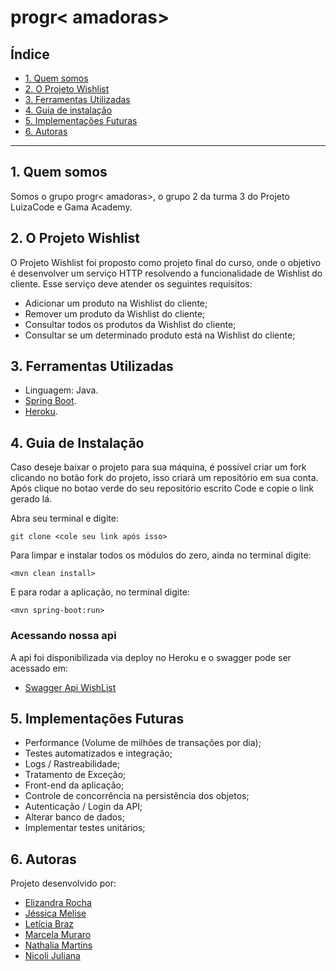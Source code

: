 # progr< amadoras>

## Índice

* [1. Quem somos](#1-quem-somos)
* [2. O Projeto Wishlist](#1-o-projeto-wishlist)
* [3. Ferramentas Utilizadas](#2-ferramentas-utilizadas)
* [4. Guia de instalação](#3-guia-de-instalação)
* [5. Implementações Futuras](#4-implementações-futuras)
* [6. Autoras](#5-autoras)

***

## 1. Quem somos

Somos o grupo progr< amadoras>, o grupo 2 da turma 3 do Projeto LuizaCode e Gama Academy.

## 2. O Projeto Wishlist

O Projeto Wishlist foi proposto como projeto final do curso, onde o objetivo é desenvolver um serviço HTTP resolvendo a funcionalidade de Wishlist do cliente. Esse serviço deve atender os seguintes requisitos:
* Adicionar um produto na Wishlist do cliente;
* Remover um produto da Wishlist do cliente;
* Consultar todos os produtos da Wishlist do cliente;
* Consultar se um determinado produto está na Wishlist do cliente; 

## 3. Ferramentas Utilizadas

* Linguagem: Java.
* [Spring Boot](https://spring.io/).
* [Heroku](https://www.heroku.com/).

## 4. Guia de Instalação

Caso deseje baixar o projeto para sua máquina, é possível criar um fork clicando no botão fork do projeto, isso criará um repositório em sua conta. Após clique no botao verde do seu repositório escrito Code e copie o link gerado lá.

Abra seu terminal e digite:

    git clone <cole seu link após isso>

Para limpar e instalar todos os módulos do zero, ainda no terminal digite:

    <mvn clean install>

E para rodar a aplicação, no terminal digite:

    <mvn spring-boot:run>

### Acessando nossa api

A api foi disponibilizada via deploy no Heroku e o swagger pode ser acessado em:

* [Swagger Api WishList](http://api-progr-amadoras.herokuapp.com/swagger-ui.html#/)

## 5. Implementações Futuras

* Performance (Volume de milhões de transações por dia);
* Testes automatizados e integração;
* Logs / Rastreabilidade;
* Tratamento de Exceção;
* Front-end da aplicação;
* Controle de concorrência na persistência dos objetos;
* Autenticação / Login da API;
* Alterar banco de dados;
* Implementar testes unitários;

## 6. Autoras

Projeto desenvolvido por:
- [Elizandra Rocha](https://github.com/elizandrarocha)
- [Jéssica Melise](https://github.com/jessicamelise)
- [Letícia Braz](https://github.com/lebraz)
- [Marcela Muraro](https://github.com/mmmuraro)
- [Nathalia Martins](https://github.com/92912905)
- [Nicoli Juliana](https://github.com/NicoliMendes)






